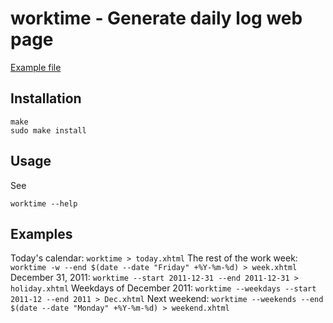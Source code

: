 worktime - Generate daily log web page
======================================

[Example file](https://github.com/l0b0/worktime/wiki/2010-12.xhtml)

Installation
------------

    make
    sudo make install

Usage
-----

See

    worktime --help

Examples
--------

Today's calendar: `worktime > today.xhtml`
The rest of the work week: `worktime -w --end $(date --date "Friday" +%Y-%m-%d) > week.xhtml`
December 31, 2011: `worktime --start 2011-12-31 --end 2011-12-31 > holiday.xhtml`
Weekdays of December 2011: `worktime --weekdays --start 2011-12 --end 2011 > Dec.xhtml`
Next weekend: `worktime --weekends --end $(date --date "Monday" +%Y-%m-%d) > weekend.xhtml`
